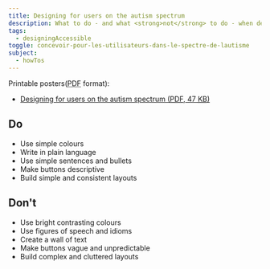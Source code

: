 ```yaml
---
title: Designing for users on the autism spectrum
description: What to do - and what <strong>not</strong> to do - when designing for users on the autism spectrum.
tags:
  - designingAccessible
toggle: concevoir-pour-les-utilisateurs-dans-le-spectre-de-lautisme
subject:
  - howTos
---
```


Printable posters(<abbr title="Portable Document Format">PDF</abbr> format):

- <a href="{{ pathPrefix }}/docs/posters/AutismSpect-en_2023.pdf" download>Designing for users on the autism spectrum (<abbr title="Portable Document Format">PDF</abbr>, 47 <abbr title="KiloByte">KB</abbr>)</a>

<div class="row">
<div class="col-md-6">

## <span class="fas fa-thumbs-up mrgn-rght-md" aria-hidden="true"></span> Do

- Use simple colours
- Write in plain language
- Use simple sentences and bullets
- Make buttons descriptive
- Build simple and consistent layouts

</div>
<div class="col-md-6">

## <span class="fas fa-thumbs-down mrgn-rght-md" aria-hidden="true"></span> Don't

- Use bright contrasting colours
- Use figures of speech and idioms
- Create a wall of text
- Make buttons vague and unpredictable
- Build complex and cluttered layouts

</div>
</div>
